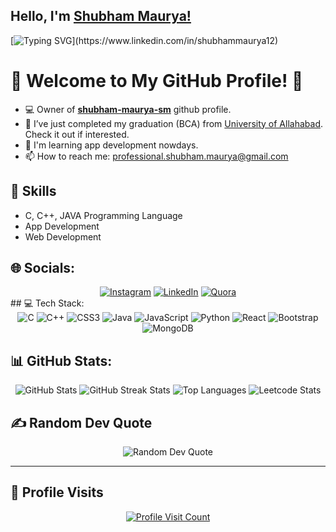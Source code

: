 ## Hello, I'm [Shubham Maurya!](https://www.linkedin.com/in/shubhammaurya12)

[![Typing SVG](https://readme-typing-svg.herokuapp.com?size=25&color=1A9AF7&lines=I'm+a+Programmer;Coder;Web+Developer+(MERN);)](https://www.linkedin.com/in/shubhammaurya12)

# 🌟 Welcome to My GitHub Profile! 🌟
- 💻 Owner of [**shubham-maurya-sm**](https://github.com/shubham-maurya-sm) github profile.
- 🤔 I’ve just completed my graduation (BCA) from  [University of Allahabad](https://www.allduniv.ac.in/). Check it out if interested.
- 🌱 I'm learning app development nowdays.
- 📫 How to reach me: professional.shubham.maurya@gmail.com

## 🎯 Skills

- C, C++, JAVA Programming Language
- App Development
- Web Development
<!---
## 🌐 Socials:
[![Instagram](https://img.shields.io/badge/Instagram-%23E4405F.svg?logo=Instagram&logoColor=white)](https://instagram.com/_shubham.17.04) [![LinkedIn](https://img.shields.io/badge/LinkedIn-%230077B5.svg?logo=linkedin&logoColor=white)](https://linkedin.com/in/shubhammaurya12) [![Quora](https://img.shields.io/badge/Quora-%23B92B27.svg?logo=Quora&logoColor=white)](https://quora.com/profile/Shubham-Maurya-276) 
--->
## 🌐 Socials:
<div align="center">
  <a href="https://instagram.com/_shubham.17.04"><img src="https://img.shields.io/badge/Instagram-%23E4405F.svg?logo=Instagram&logoColor=white" alt="Instagram"></a>
  <a href="https://linkedin.com/in/shubhammaurya12"><img src="https://img.shields.io/badge/LinkedIn-%230077B5.svg?logo=linkedin&logoColor=white" alt="LinkedIn"></a>
  <a href="https://quora.com/profile/Shubham-Maurya-276"><img src="https://img.shields.io/badge/Quora-%23B92B27.svg?logo=Quora&logoColor=white" alt="Quora"></a>
</div>
<!---
## 💻 Tech Stack:
![C](https://img.shields.io/badge/c-%2300599C.svg?style=plastic&logo=c&logoColor=white) ![C++](https://img.shields.io/badge/c++-%2300599C.svg?style=plastic&logo=c%2B%2B&logoColor=white) ![CSS3](https://img.shields.io/badge/css3-%231572B6.svg?style=plastic&logo=css3&logoColor=white) ![Java](https://img.shields.io/badge/java-%23ED8B00.svg?style=plastic&logo=openjdk&logoColor=white) ![JavaScript](https://img.shields.io/badge/javascript-%23323330.svg?style=plastic&logo=javascript&logoColor=%23F7DF1E)  ![Python](https://img.shields.io/badge/python-3670A0?style=plastic&logo=python&logoColor=ffdd54) ![React](https://img.shields.io/badge/react-%2320232a.svg?style=plastic&logo=react&logoColor=%2361DAFB) 
![Bootstrap](https://img.shields.io/badge/bootstrap-%238511FA.svg?style=plastic&logo=bootstrap&logoColor=white) ![MongoDB](https://img.shields.io/badge/MongoDB-%234ea94b.svg?style=plastic&logo=mongodb&logoColor=white)
--->
## 💻 Tech Stack:
<div align="center">
  <img src="https://img.shields.io/badge/c-%2300599C.svg?style=plastic&logo=c&logoColor=white" alt="C">
  <img src="https://img.shields.io/badge/c++-%2300599C.svg?style=plastic&logo=c%2B%2B&logoColor=white" alt="C++">
  <img src="https://img.shields.io/badge/css3-%231572B6.svg?style=plastic&logo=css3&logoColor=white" alt="CSS3">
  <img src="https://img.shields.io/badge/java-%23ED8B00.svg?style=plastic&logo=openjdk&logoColor=white" alt="Java">
  <img src="https://img.shields.io/badge/javascript-%23323330.svg?style=plastic&logo=javascript&logoColor=%23F7DF1E" alt="JavaScript">
  <img src="https://img.shields.io/badge/python-3670A0?style=plastic&logo=python&logoColor=ffdd54" alt="Python">
  <img src="https://img.shields.io/badge/react-%2320232a.svg?style=plastic&logo=react&logoColor=%2361DAFB" alt="React">
  <img src="https://img.shields.io/badge/bootstrap-%238511FA.svg?style=plastic&logo=bootstrap&logoColor=white" alt="Bootstrap">
  <img src="https://img.shields.io/badge/MongoDB-%234ea94b.svg?style=plastic&logo=mongodb&logoColor=white" alt="MongoDB">
</div>

<!---![React Native](https://img.shields.io/badge/react_native-%2320232a.svg?style=plastic&logo=react&logoColor=%2361DAFB) --->
<!---## 📊 GitHub Stats:
![](https://github-readme-stats.vercel.app/api?username=shubham-maurya-sm&theme=ambient_gradient&hide_border=false&include_all_commits=false&count_private=false)   
![](https://github-readme-streak-stats.herokuapp.com/?user=shubham-maurya-sm&theme=ambient_gradient&hide_border=false)
![](https://github-readme-stats.vercel.app/api/top-langs/?username=shubham-maurya-sm&theme=ambient_gradient&hide_border=false&include_all_commits=false&count_private=false&layout=compact)
![Leetcode Stats](https://leetcode.card.workers.dev/?username=shubhammmaurya12)
<br/>
## ✍️ Random Dev Quote
![](https://quotes-github-readme.vercel.app/api?type=vetical&theme=radical)
--->
## 📊 GitHub Stats:
<div align="center">
  <img src="https://github-readme-stats.vercel.app/api?username=shubham-maurya-sm&theme=ambient_gradient&hide_border=false&include_all_commits=false&count_private=false" alt="GitHub Stats" />
  <img src="https://github-readme-streak-stats.herokuapp.com/?user=shubham-maurya-sm&theme=ambient_gradient&hide_border=false" alt="GitHub Streak Stats" />
  <img src="https://github-readme-stats.vercel.app/api/top-langs/?username=shubham-maurya-sm&theme=ambient_gradient&hide_border=false&include_all_commits=false&count_private=false&layout=compact" alt="Top Languages" />
  <img src="https://leetcode.card.workers.dev/?username=shubhammmaurya12" alt="Leetcode Stats" />
</div>

## ✍️ Random Dev Quote
<div align="center">
  <img src="https://quotes-github-readme.vercel.app/api?type=vetical&theme=radical" alt="Random Dev Quote" />
</div>

<!--- Support

<p><a href="https://www.buymeacoffee.com/skm"> <img align="left" src="https://cdn.buymeacoffee.com/buttons/v2/default-yellow.png" height="50" width="210" alt="skm" /></a><a href="https://ko-fi.com/skm"> <img align="left" src="https://cdn.ko-fi.com/cdn/kofi3.png?v=3" height="50" width="210" alt="skm" /></a></p><br><br>
--->
---
<!---[![](https://visitcount.itsvg.in/api?id=shubham-maurya-sm&icon=0&color=0)]()--->

## 🌟 Profile Visits
<div align="center">
  <a href="https://github.com/user-attachments/assets/13f2e413-3f1b-42de-8356-0fa4c83acef1">
    <img src="https://visitcount.itsvg.in/api?id=shubham-maurya-sm&icon=0&color=0" alt="Profile Visit Count">
  </a>
</div>


